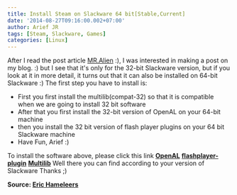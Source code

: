 ```yaml
---
title: Install Steam on Slackware 64 bit[Stable,Current]
date: '2014-08-27T09:16:00.002+07:00'
author: Arief JR
tags: [Steam, Slackware, Games]
categories: [Linux]
---
```


After I read the post article [MR.Alien](http://alien.slackbook.org) :), I was interested in making a post on my blog. :)
but I see that it's only for the 32-bit Slackware version, but if you look at it in more detail, it turns out that it can also be installed on 64-bit Slackware :)
The first step you have to install is:

* First you first install the multilib(compat-32) so that it is compatible when we are going to install 32 bit software
* After that you first install the 32-bit version of OpenAL on your 64-bit machine
* then you install the 32 bit version of flash player plugins on your 64 bit Slackware machine
* Have Fun, Arief :)

  
To install the software above, please click this link
**[OpenAL](http://www.slackware.com/~alien/slackbuilds/OpenAL/pkg/)**
**[flashplayer-plugin](http://www.slackware.com/~alien/slackbuilds/flashplayer-plugin/pkg/)**
**[Multilib](http://www.slackware.com/~alien/multilib/)**
Well there you can find according to your version of Slackware
Thanks ;)
  
**Source: [Eric Hameleers](http://alien.slackbook.org)**
